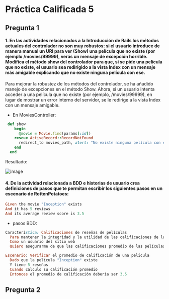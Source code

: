 # Práctica Calificada 5
## Pregunta 1
#### 1. En las actividades relacionados a la Introducción de Rails los métodos actuales del controlador no son muy robustos: si el usuario introduce de manera manual un URI para ver (Show) una película que no existe (por ejemplo /movies/99999), verás un mensaje de excepción horrible. Modifica el método show del controlador para que, si se pide una película que no existe, el usuario sea redirigido a la vista Index con un mensaje más amigable explicando que no existe ninguna película con ese.
Para mejorar la robustez de los métodos del controlador, se ha añadido manejo de excepciones en el método Show. Ahora, si un usuario intenta acceder a una película que no existe (por ejemplo, /movies/99999), en lugar de mostrar un error interno del servidor, se le redirige a la vista Index con un mensaje amigable.

- En MoviesController:

```ruby
 def show
    begin
      @movie = Movie.find(params[:id])
    rescue ActiveRecord::RecordNotFound
      redirect_to movies_path, alert: "No existe ninguna película con ese ID." and return
    end
  end
```
Resultado:

![image](https://github.com/Daniel349167/PC2-DesarrolloDesSoftware/assets/62466867/b895f7a5-be69-4af2-b5a6-1eacc3ffb28c)

#### 4. De la actividad relacionada a BDD e historias de usuario crea definiciones de pasos que te permitan escribir los siguientes pasos en un escenario de RottenPotatoes:
```ruby
Given the movie "Inception" exists
And it has 5 reviews
And its average review score is 3.5
```

- pasos BDD:
  
```ruby
Característica: Calificaciones de reseñas de películas
  Para mantener la integridad y la utilidad de las calificaciones de las películas
  Como un usuario del sitio web
  Quiero asegurarme de que las calificaciones promedio de las películas sean correctas

Escenario: Verificar el promedio de calificación de una película
  Dado que la película "Inception" existe
  Y tiene 5 reseñas
  Cuando calculo su calificación promedio
  Entonces el promedio de calificación debería ser 3.5
```

## Pregunta 2


